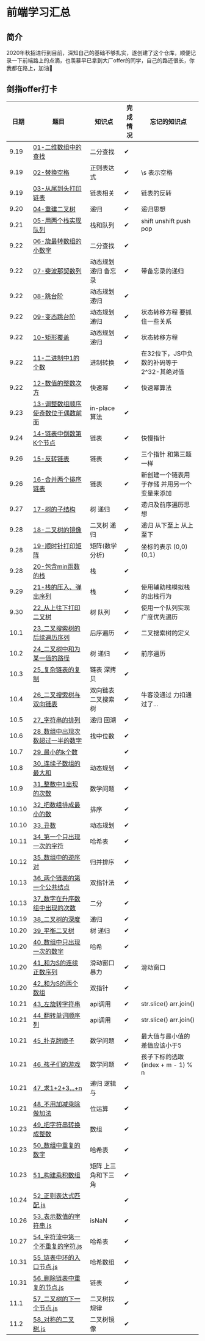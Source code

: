 # 前端学习汇总

## 简介

2020年秋招进行到目前，深知自己的基础不够扎实，遂创建了这个仓库，顺便记录一下前端路上的点滴，也羡慕早已拿到大厂offer的同学，自己的路还很长，你我都在路上，加油💪

## 剑指offer打卡

| 日期 | 题目 | 知识点 | 完成情况 | 忘记的知识点 |
| ---- | ---- | ---- | ---- | ---- |
| 9.19 | [01-二维数组中的查找](./面试相关/每日亿道力扣题/01-二维数组中的查找.js) | 二分查找 | ✔ | |
| 9.19 | [02-替换空格](./面试相关/每日亿道力扣题/02-替换空格.js) | 正则表达式 | ✔ | \s 表示空格 |
| 9.19 | [03-从尾到头打印链表](./面试相关/每日亿道力扣题/03-从尾到头打印链表.js) | 链表相关 | ✔ | 链表的反转 |
| 9.20 | [04-重建二叉树](./面试相关/每日亿道力扣题/04-重建二叉树.js) | 递归 | ✔ | 递归思想 |
| 9.21 | [05-用两个栈实现队列](./面试相关/每日亿道力扣题/05-用两个栈实现队列.js) | 栈和队列 | ✔ | shift unshift push pop |
| 9.22 | [06-旋最转数组的小数字](./面试相关/每日亿道力扣题/06-旋最转数组的小数字.js) | 二分查找 | ✔ | |
| 9.22 | [07-斐波那契数列](./面试相关/每日亿道力扣题/07-斐波那契数列.js) | 动态规划 递归 备忘录 | ✔ | 带备忘录的递归 |
| 9.22 | [08-跳台阶](./面试相关/每日亿道力扣题/08-跳台阶.js) | 动态规划 递归 | ✔ | |
| 9.22 | [09-变态跳台阶](./面试相关/每日亿道力扣题/09-变态跳台阶.js) | 动态规划 递归 | ✔ | 状态转移方程 要抓住一些关系 |
| 9.22 | [10-矩形覆盖](./面试相关/每日亿道力扣题/10-矩形覆盖.js) | 动态规划 递归 | ✔ | 状态转移方程 |
| 9.22 | [11-二进制中1的个数](./面试相关/每日亿道力扣题/11-二进制中1的个数.js) | 进制转换 | ✔ | 在32位下，JS中负数的补码等于2^32-其绝对值 |
| 9.22 | [12-数值的整数次方](./面试相关/每日亿道力扣题/12-数值的整数次方.js) | 快速幂 | ✔ | 快速幂算法 |
| 9.23 | [13-调整数组顺序使奇数位于偶数前面](./面试相关/每日亿道力扣题/13-调整数组顺序使奇数位于偶数前面.js) | in-place算法 | ✔ |  |
| 9.24 | [14-链表中倒数第K个节点](./面试相关/每日亿道力扣题/14-链表中倒数第K个节点.js) | 链表 | ✔ | 快慢指针 |
| 9.26 | [15-反转链表](./面试相关/每日亿道力扣题/15-反转链表.js) | 链表 | ✔ | 三个指针 和第三题一样 |
| 9.26 | [16-合并两个排序链表](./面试相关/每日亿道力扣题/16-合并两个排序的链表.js) | 链表 | ✔ | 新创建一个链表用于存储 并用另一个变量来添加 |
| 9.27 | [17-树的子结构](./面试相关/每日亿道力扣题/17-树的子结构.js) | 树 递归 | ✔ | 递归及前序遍历思想 |
| 9.28 | [18-二叉树的镜像](./面试相关/每日亿道力扣题/18.二叉树的镜像.js) | 二叉树 递归 | ✔ | 递归 从下至上 从上至下 |
| 9.28 | [19-顺时针打印矩阵](./面试相关/每日亿道力扣题/19-顺时针打印矩阵.js) | 矩阵(数学分析) | ✔ | 坐标的表示 (0,0)(0,1) |
| 9.28 | [20-包含min函数的栈](./面试相关/每日亿道力扣题/20-包含min函数的栈.js) | 栈 | ✔ | |
| 9.29 | [21-栈的压入、弹出序列](./面试相关/每日亿道力扣题/21-栈的压入、弹出序列.js) | 栈 | ✔ | 使用辅助栈模拟栈的出栈行为 |
| 9.30 | [22_从上往下打印二叉树](./面试相关/每日亿道力扣题/22-从上往下打印二叉树.js) | 树 队列 | ✔ | 使用一个队列实现 广度优先遍历 |
| 10.1 | [23_二叉搜索树的后续遍历序列](./面试相关/每日亿道力扣题/23-二叉搜索树的后序遍历序列.js) | 后序遍历 | ✔ | 二叉搜索树的定义 |
| 10.2 | [24_二叉树中和为某一值的路径](./面试相关/每日亿道力扣题/24-二叉树中和为某一值的路径.js) | 树 递归 | ✔ | 前序遍历 |
| 10.3 | [25_复杂链表的复制](./面试相关/每日亿道力扣题/25-复杂链表的复制.js) | 链表 深拷贝 | ✔ | |
| 10.4 | [26_二叉搜索树与双向链表](./面试相关/每日亿道力扣题/26-二叉搜索树与双向链表.js) | 双向链表 二叉搜索树 | ✔ | 牛客没通过 力扣通过了... |
| 10.5 | [27_字符串的排列](./面试相关/每日亿道力扣题/27-字符串的排列.js) | 递归 回溯 | ✔ | |
| 10.6 | [28_数组中出现次数超过一半的数字](./面试相关/每日亿道力扣题/28-数组中出现次数超过一半的数字.js) | 找中位数 | ✔ | |
| 10.7 | [29_最小的k个数](./面试相关/每日亿道力扣题/29-最小的k个数) | | ✔ | |
| 10.8 | [30_连续子数组的最大和](./面试相关/每日亿道力扣题/30-连续子数组的最大和.js) | 动态规划 | ✔ | |
| 10.9 | [31_整数中1出现的次数](./面试相关/每日亿道力扣题/31-整数中1出现的次数.js) | 数学问题 | ✔ | |
| 10.10 | [32_把数组排成最小的数](./面试相关/每日亿道力扣题/32-把数组排成最小的数.js) | 排序 | ✔ | |
| 10.10 | [33_丑数](./面试相关/每日亿道力扣题/33-丑数.js) | 动态规划 | ✔ | |
| 10.11 | [34_第一个只出现一次的字符](/面试相关/每日亿道力扣题/34_第一个只出现一次的字符.js) | 哈希表 | ✔ | | 
| 10.12 | [35_数组中的逆序对](/面试相关/每日亿道力扣题/35_数组中的逆序对.js) | 归并排序 | ✔ | | 
| 10.13 | [36_两个链表的第一个公共结点](/面试相关/每日亿道力扣题/36_两个链表的第一个公共结点.js) | 双指针法 | ✔ | |
| 10.13 | [37_数字在升序数组中出现的次数](./面试相关/每日亿道力扣题/37_数字在升序数组中出现的次数.js) | 二分 | ✔ | |
| 10.19 | [38_二叉树的深度](./面试相关/每日亿道力扣题/38_二叉树的深度.js) | 递归 | ✔ | |
| 10.20 | [39_平衡二叉树](./面试相关/每日亿道力扣题/39_平衡二叉树.js) | 树 递归 | ✔ | |
| 10.20 | [40_数组中只出现一次的数字](./面试相关/每日亿道力扣题/40_数组中只出现一次的数字.js) | 哈希 | ✔ | |
| 10.20 | [41_和为S的连续正数序列](./面试相关/每日亿道力扣题/41_和为S的连续正数序列.js) | 滑动窗口 暴力 | ✔ | 滑动窗口 |
| 10.20 | [42_和为S的两个数组](./面试相关/每日亿道力扣题/42_和为S的两个数字.js) | 双指针 | ✔ | |
| 10.21 | [43_左旋转字符串](./面试相关/每日亿道力扣题/43_左旋转字符串.js) | api调用 | ✔ | str.slice() arr.join() |
| 10.21 | [44_翻转单词顺序列](./面试相关/每日亿道力扣题/44_翻转单词顺序列.js) | api调用 | ✔ | str.slice() arr.join() |
| 10.21 | [45_扑克牌顺子](./面试相关/每日亿道力扣题/45_扑克牌顺子.js) | 数学问题 | ✔ | 最大值与最小值的差值应该小于5 |
| 10.21 | [46_孩子们的游戏](./面试相关/每日亿道力扣题/46_孩子们的游戏.js) | 数学问题 | ✔ | 孩子下标的选取 (index + m - 1) % n |
| 10.21 | [47_求1+2+3...+n](./面试相关/每日亿道力扣题/47_求1+2+3+...+n.js) | 递归 逻辑与 | ✔ | |
| 10.21 | [48_不用加减乘除做加法](./面试相关/每日亿道力扣题/48_不用加减乘除做加法.js) | 位运算 | ✔ | |
| 10.23 | [49_把字符串转换成整数](./面试相关/每日亿道力扣题/49_把字符串转换成整数.js) | 数组 | ✔ | |
| 10.23 | [50_数组中重复的数字](./面试相关/每日亿道力扣题/50_数组中重复的数字.js) | 哈希表 | ✔ | |
| 10.23 | [51_构建乘积数组](./面试相关/每日亿道力扣题/51_构建乘积数组.js) | 矩阵 上三角和下三角 | ✔ | |
| 10.24 | [52_正则表达式匹配.js](./面试相关/每日亿道力扣题/52_正则表达式匹配.js) | | ✔ | |
| 10.26 | [53_表示数值的字符串.js](./面试相关/每日亿道力扣题/53_表示数值的字符串.js) | isNaN | ✔ | |
| 10.27 | [54_字符流中第一个不重复的字符.js](./面试相关/每日亿道力扣题/54_字符流中第一个不重复的字符.js) | 哈希表 | ✔ | |
| 10.31 | [55_链表中环的入口节点.js](./面试相关/每日亿道力扣题/55_链表中环的入口结点.js) | 哈希数组 | ✔ | |
| 10.31 | [56_删除链表中重复的节点.js](./面试相关/每日亿道力扣题/56_删除链表中重复的节点.js) | 链表 | ✔ | |
| 11.1 | [57_二叉树的下一个节点.js](./面试相关/每日亿道力扣题/57_二叉树的下一个节点.js) | 二叉树找规律 | ✔ | |
| 11.2 | [58_对称的二叉树.js](./面试相关/每日亿道力扣题/58_对称的二叉树.js) | 二叉树镜像 | ✔ | |